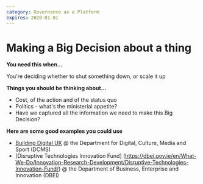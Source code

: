 ```yaml
---
category: Governance as a Platform
expires: 2020-01-01
---
```


# Making a Big Decision about a thing

**You need this when...**

You're deciding whether to shut something down, or scale it up

**Things you should be thinking about…**

- Cost, of the action and of the status quo
- Politics - what's the ministerial appetite?
- Have we captured all the information we need to make this Big Decision?

**Here are some good examples you could use**

- [Building Digital UK](https://www.gov.uk/guidance/building-digital-uk)
@ the Department for Digital, Culture, Media and Sport (DCMS)
- [Disruptive Technologies Innovation Fund]
(https://dbei.gov.ie/en/What-We-Do/Innovation-Research-Development/Disruptive-Technologies-Innovation-Fund/)
@ the Department of Business, Enterprise and Innovation (DBEI)
